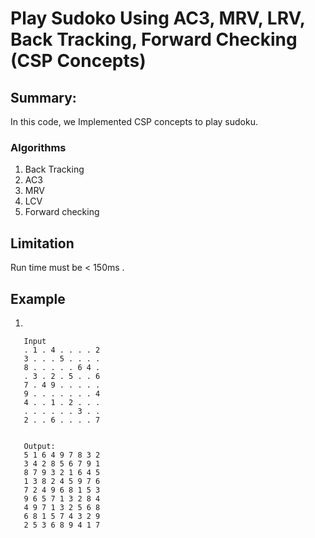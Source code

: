 # Play Sudoko Using AC3, MRV, LRV, Back Tracking, Forward Checking (CSP Concepts)

## Summary:
In this code, we Implemented CSP concepts to play sudoku.

### Algorithms 
1. Back Tracking
2. AC3
3. MRV
4. LCV
5. Forward checking

## Limitation
Run time must be < 150ms .

## Example
1. 
 ```
    Input             
    . 1 . 4 . . . . 2
    3 . . . 5 . . . .
    8 . . . . . 6 4 .
    . 3 . 2 . 5 . . 6
    7 . 4 9 . . . . .
    9 . . . . . . . 4
    4 . . 1 . 2 . . .
    . . . . . . 3 . .
    2 . . 6 . . . . 7
    

    Output:
    5 1 6 4 9 7 8 3 2
    3 4 2 8 5 6 7 9 1
    8 7 9 3 2 1 6 4 5
    1 3 8 2 4 5 9 7 6
    7 2 4 9 6 8 1 5 3
    9 6 5 7 1 3 2 8 4
    4 9 7 1 3 2 5 6 8
    6 8 1 5 7 4 3 2 9
    2 5 3 6 8 9 4 1 7
```

